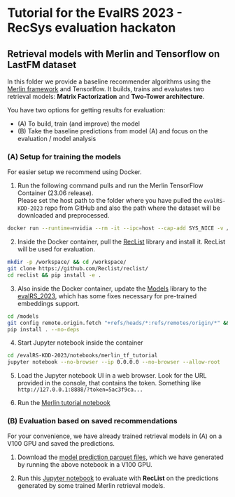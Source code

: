 # Tutorial for the EvalRS 2023 - RecSys evaluation hackaton

## Retrieval models with Merlin and Tensorflow on LastFM dataset


In this folder we provide a baseline recommender algorithms using the [Merlin framework](https://github.com/NVIDIA-Merlin/) and Tensorlfow.
It builds, trains and evaluates two retrieval models: **Matrix Factorization** and **Two-Tower architecture**.  

You have two options for getting results for evaluation:
- (A) To build, train (and improve) the model
- (B) Take the baseline predictions from model (A) and focus on the evaluation / model analysis

### (A) Setup for training the models
For easier setup we recommend using Docker.

1. Run the following command pulls and run the Merlin TensorFlow Container (23.06 release).  
Please set the host path to the folder where you have pulled the `evalRS-KDD-2023` repo from GitHub and also the path where the dataset will be downloaded and preprocessed.

```bash
docker run --runtime=nvidia --rm -it --ipc=host --cap-add SYS_NICE -v /PATH/TO/evalRS-KDD-2023:/evalRS-KDD-2023 -v /PATH/TO/DATASET/WORKSPACE:/data -p 8888:8888 nvcr.io/nvidia/merlin/merlin-tensorflow:23.06 /bin/bash
```

2. Inside the Docker container, pull the [RecList](https://github.com/RecList/reclist) library and install it. RecList will be used for evaluation.

```bash
mkdir -p /workspace/ && cd /workspace/
git clone https://github.com/Reclist/reclist/
cd reclist && pip install -e .
```

3. Also inside the Docker container, update the [Models](https://github.com/NVIDIA-Merlin/models/) library to the [evalRS_2023](https://github.com/NVIDIA-Merlin/models/tree/evalrs_2023), which has some fixes necessary for pre-trained embeddings support.

```bash
cd /models
git config remote.origin.fetch "+refs/heads/*:refs/remotes/origin/*" && git fetch origin evalRS_2023 && git checkout evalRS_2023
pip install . --no-deps
```

4. Start Jupyter notebook inside the container

```bash
cd /evalRS-KDD-2023/notebooks/merlin_tf_tutorial
jupyter notebook --no-browser --ip 0.0.0.0 --no-browser --allow-root
```

5. Load the Jupyter notebook UI in a web browser. Look for the URL provided in the console, that contains the token. Something like `http://127.0.0.1:8888/?token=5ac3f9ca...`

6. Run the [Merlin tutorial notebook](evalrs_kdd_2023_tutorial_retrieval_models_with_merlin_tf.ipynb)


### (B) Evaluation based on saved recommendations

For your convenience, we have already trained retrieval models in (A) on a V100 GPU and saved the predictions.

1. Download the [model prediction parquet files](https://drive.google.com/file/d/13cMNDLmdXppUl8cOOO_Bs28-qOxzK5sY/view?usp=sharing), which we have generated by running the above notebook in a V100 GPU.

2. Run this [Jupyter notebook](evalrs_kdd_2023_reclist_eval_on_saved_preds.ipynb) to evaluate with **RecList** on the predictions generated by some trained Merlin retrieval models.

